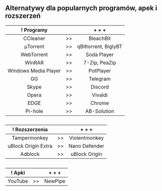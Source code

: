 ## Alternatywy dla popularnych programów, apek i rozszerzeń


! Programy | | + + +
| :---: | :---: | :---:
| CCleaner | >> | BleachBit
| μTorrent | >> | qBittorrent, BiglyBT
| WebTorrent | >> | Soda Player
| WinRAR | >> | 7-Zip, PeaZip
| Windows Media Player | >> | PotPlayer
| GG | >> | Telegram
| Skype | >> | Discord
| Opera | >> | Vivaldi
| EDGE | >> | Chrome
| Pi-hole | >> | AB-Solution

##

! Rozszerzenia | | + + +
| :---: | :---: | :---:
| Tampermonkey | >> | Violentmonkey
| uBlock Origin Extra | >> | Nano Defender
| Adblock | >> | uBlock Origin

##

! Apki | | + + +
| :---: | :---: | :---:
| YouTube | >> | NewPipe
